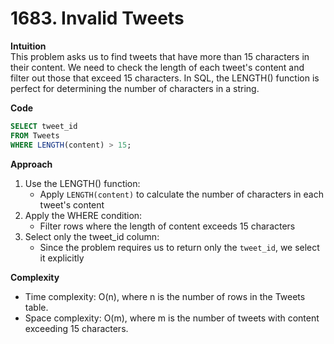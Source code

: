 # 1683. Invalid Tweets

**Intuition**  
This problem asks us to find tweets that have more than 15 characters in their content. We need to check the length of each tweet's content and filter out those that exceed 15 characters. In SQL, the LENGTH() function is perfect for determining the number of characters in a string.

**Code**  
```sql
SELECT tweet_id
FROM Tweets
WHERE LENGTH(content) > 15;
```

**Approach**  
1. Use the LENGTH() function:
   * Apply `LENGTH(content)` to calculate the number of characters in each tweet's content
2. Apply the WHERE condition:
   * Filter rows where the length of content exceeds 15 characters
3. Select only the tweet_id column:
   * Since the problem requires us to return only the `tweet_id`, we select it explicitly

**Complexity**  
* Time complexity: O(n), where n is the number of rows in the Tweets table.
* Space complexity: O(m), where m is the number of tweets with content exceeding 15 characters.